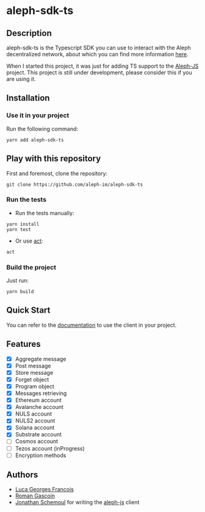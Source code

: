 # aleph-sdk-ts

## Description
aleph-sdk-ts is the Typescript SDK you can use to interact with the Aleph decentralized network, about which you can find more information [here](https://aleph.im/).

When I started this project, it was just for adding TS support to the [Aleph-JS](https://github.com/aleph-im/aleph-js) project.
This project is still under development, please consider this if you are using it.

## Installation

### Use it in your project

Run the following command:
```shell
yarn add aleph-sdk-ts
```

## Play with this repository

First and foremost, clone the repository:
```shell
git clone https://github.com/aleph-im/aleph-sdk-ts
```

### Run the tests

- Run the tests manually:
```shell
yarn install
yarn test
```

- Or use [act](https://github.com/nektos/act):
```shell
act
```

### Build the project

Just run:
```shell
yarn build
```

## Quick Start

You can refer to the [documentation](https://aleph-im.github.io/aleph-sdk-ts/index.html) to use the client in your project.

## Features

- [X] Aggregate message
- [X] Post message
- [X] Store message
- [X] Forget object
- [X] Program object
- [X] Messages retrieving
- [X] Ethereum account
- [X] Avalanche account
- [X] NULS account
- [X] NULS2 account
- [X] Solana account
- [X] Substrate account
- [ ] Cosmos account
- [ ] Tezos account (inProgress)
- [ ] Encryption methods

## Authors

- [Luca Georges Francois](https://github.com/PtitLuca)
- [Roman Gascoin](https://github.com/Rgascoin)
- [Jonathan Schemoul](https://github.com/moshemalawach) for writing the [aleph-js](https://github.com/aleph-im/aleph-js) client

